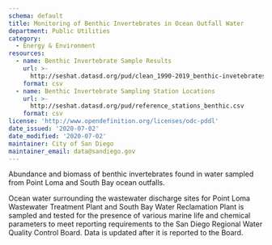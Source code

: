 ```yaml
---
schema: default
title: Monitoring of Benthic Invertebrates in Ocean Outfall Water
department: Public Utilities
category:
  - Energy & Environment
resources:
  - name: Benthic Invertebrate Sample Results
    url: >-
      http://seshat.datasd.org/pud/clean_1990-2019_benthic-invetebrates.csv
    format: csv
  - name: Benthic Invertebrate Sampling Station Locations
    url: >-
      http://seshat.datasd.org/pud/reference_stations_benthic.csv
    format: csv
license: 'http://www.opendefinition.org/licenses/odc-pddl'
date_issued: '2020-07-02'
date_modified: '2020-07-02'
maintainer: City of San Diego
maintainer_email: data@sandiego.gov
---
```

Abundance and biomass of benthic invertebrates found in water sampled from Point Loma and South Bay ocean outfalls.
<!--more-->
Ocean water surrounding the wastewater discharge sites for Point Loma Wastewater Treatment Plant and South Bay Water Reclamation Plant is sampled and tested for the presence of various marine life and chemical parameters to meet reporting requirements to the San Diego Regional Water Quality Control Board. Data is updated after it is reported to the Board.

